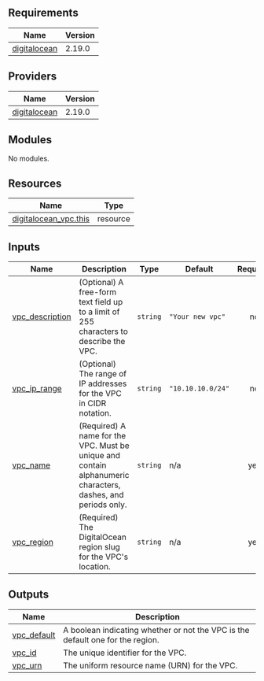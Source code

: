 <!-- BEGIN_TF_DOCS -->
## Requirements

| Name | Version |
|------|---------|
| <a name="requirement_digitalocean"></a> [digitalocean](#requirement\_digitalocean) | 2.19.0 |

## Providers

| Name | Version |
|------|---------|
| <a name="provider_digitalocean"></a> [digitalocean](#provider\_digitalocean) | 2.19.0 |

## Modules

No modules.

## Resources

| Name | Type |
|------|------|
| [digitalocean_vpc.this](https://registry.terraform.io/providers/digitalocean/digitalocean/2.19.0/docs/resources/vpc) | resource |

## Inputs

| Name | Description | Type | Default | Required |
|------|-------------|------|---------|:--------:|
| <a name="input_vpc_description"></a> [vpc\_description](#input\_vpc\_description) | (Optional) A free-form text field up to a limit of 255 characters to describe the VPC. | `string` | `"Your new vpc"` | no |
| <a name="input_vpc_ip_range"></a> [vpc\_ip\_range](#input\_vpc\_ip\_range) | (Optional) The range of IP addresses for the VPC in CIDR notation. | `string` | `"10.10.10.0/24"` | no |
| <a name="input_vpc_name"></a> [vpc\_name](#input\_vpc\_name) | (Required) A name for the VPC. Must be unique and contain alphanumeric characters, dashes, and periods only. | `string` | n/a | yes |
| <a name="input_vpc_region"></a> [vpc\_region](#input\_vpc\_region) | (Required) The DigitalOcean region slug for the VPC's location. | `string` | n/a | yes |

## Outputs

| Name | Description |
|------|-------------|
| <a name="output_vpc_default"></a> [vpc\_default](#output\_vpc\_default) | A boolean indicating whether or not the VPC is the default one for the region. |
| <a name="output_vpc_id"></a> [vpc\_id](#output\_vpc\_id) | The unique identifier for the VPC. |
| <a name="output_vpc_urn"></a> [vpc\_urn](#output\_vpc\_urn) | The uniform resource name (URN) for the VPC. |
<!-- END_TF_DOCS -->